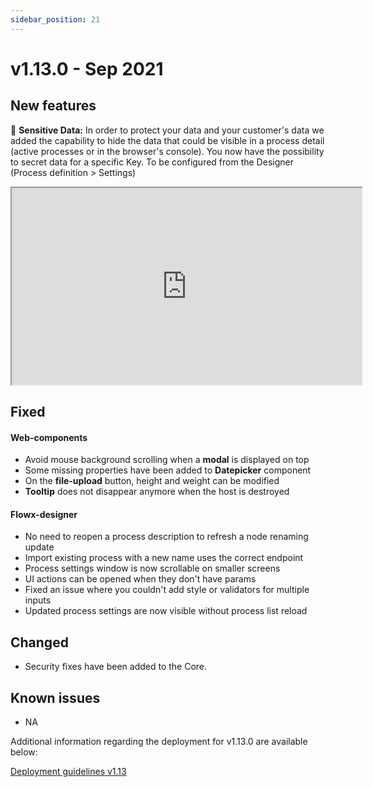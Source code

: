 ```yaml
---
sidebar_position: 21
---
```

# v1.13.0 - Sep 2021

## **New features**

:closed_lock_with_key: **Sensitive Data:** In order to protect your data and your customer's data we added the capability to hide the data that could be visible in a process detail (active processes or in the browser's console). You now have the possibility to secret data for a specific Key. To be configured from the Designer (Process definition > Settings)

<iframe width="560" height="315" src="https://www.loom.com/embed/69e7bd18feb8405e91d370b8f67bb3a0"  allowfullscreen></iframe>

<p></p>

## **Fixed**

#### Web-components

* Avoid mouse background scrolling when a **modal** is displayed on top
* Some missing properties have been added to **Datepicker** component
* On the **file-upload** button, height and weight can be modified
* **Tooltip** does not disappear anymore when the host is destroyed

#### Flowx-designer

* No need to reopen a process description to refresh a node renaming update
* Import existing process with a new name uses the correct endpoint
* Process settings window is now scrollable on smaller screens
* UI actions can be opened when they don't have params
* Fixed an issue where you couldn't add style or validators for multiple inputs
* Updated process settings are now visible without process list reload

## **Changed**

* Security fixes have been added to the Core.

## **Known issues**

* NA

Additional information regarding the deployment for v1.13.0 are available below:

[Deployment guidelines v1.13](deployment-guidelines-v1.13.md)


